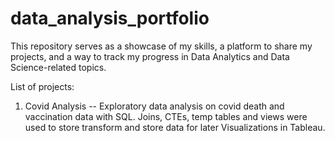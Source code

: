 # data_analysis_portfolio
This repository serves as a showcase of my skills, a platform to share my projects, and a way to track my progress in Data Analytics and Data Science-related topics.

List of projects:

1. Covid Analysis -- Exploratory data analysis on covid death and vaccination data with SQL. Joins, CTEs, temp tables and views were used to store transform and store data for later Visualizations in Tableau.

